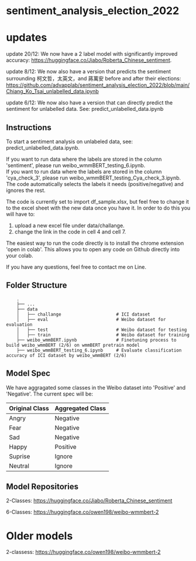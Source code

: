 # sentiment_analysis_election_2022

# updates

update 20/12: We now have a 2 label model with significantly improved accuracy: https://huggingface.co/Jiabo/Roberta_Chinese_sentiment.

update 8/12: We now also have a version that predicts the sentiment surrounding 柯文哲，太英文，and 蔣萬安 before and after their elections: https://github.com/advapplab/sentiment_analysis_election_2022/blob/main/Chiang_Ko_Tsai_unlabelled_data.ipynb 

update 6/12: We now also have a version that can directly predict the sentiment for unlabelled data. See: predict_unlabelled_data.ipynb 



## Instructions

To start a sentiment analysis on unlabeled data, see: predict_unlabelled_data.ipynb. 

If you want to run data where the labels are stored in the column 'sentiment', please run weibo_wmmBERT_testing_6.ipynb.<br>
If you want to run data where the labels are stored in the column 'cya_check_3', please run  weibo_wmmBERT_testing_Cya_check_3.ipynb.<br>
The code automatically selects the labels it needs (positive/negative) and ignores the rest.

The code is currently set to import df_sample.xlsx, but feel free to change it to the excel sheet with the new data once you have it. In order
to do this you will have to: 
1. upload a new excel file under data/challange.
2. change the link in the code in cell 4 and cell 7. 
    
The easiest way to run the code directly is to install the chrome extension 'open in colab'. This allows you to open any code on Github directly into
your colab. 

If you have any questions, feel free to contact me on Line. 

## Folder Structure

```
    .
    ├── ...
    ├── data                    
    │   ├── challange                     # ICI dataset
    │   ├── eval                          # Weibo dataset for evaluation
    │   ├── test                          # Weibo dataset for testing
    │   ├── train                         # Weibo dataset for training
    ├── weibo_wmmBERT.ipynb               # Finetuning process to build weibo_wmmBERT (2/6) on wmmBERT pretrain model
    ├── weibo_wmmBERT_testing_6.ipynb     # Evaluate classification accuracy of ICI dataset by weibo_wmmBERT (2/6)
```


## Model Spec

We have aggragated some classes in the Weibo dataset into 'Positive' and 'Negative'. The current spec will be:

|  Original Class   | Aggregated Class  | 
|  ----  | ----  |
|  Angry | Negative |
|  Fear | Negative |
|  Sad | Negative |
|  Happy | Positive |
|  Suprise | Ignore |
|  Neutral | Ignore |

## Model Repositories


2-Classes: https://huggingface.co/Jiabo/Roberta_Chinese_sentiment              

6-Classes: https://huggingface.co/owen198/weibo-wmmbert-2

# Older models 

2-classess: https://huggingface.co/owen198/weibo-wmmbert-2
